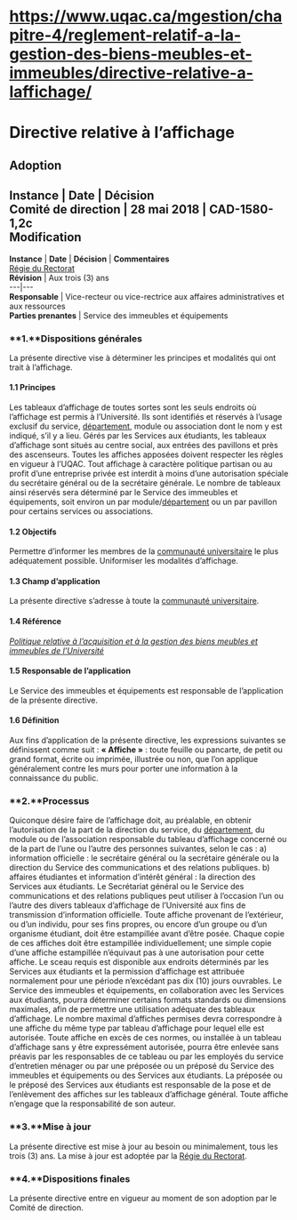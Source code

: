 # https://www.uqac.ca/mgestion/chapitre-4/reglement-relatif-a-la-gestion-des-biens-meubles-et-immeubles/directive-relative-a-laffichage/

# Directive relative à l’affichage
**Adoption**  
---  
**Instance** | **Date** | **Décision**  
Comité de direction | 28 mai 2018 | CAD-1580-1,2c  
**Modification**  
---  
**Instance** | **Date** | **Décision** | **Commentaires**  
[Régie du Rectorat](https://www.uqac.ca/mgestion/chapitre-4/reglement-relatif-a-la-gestion-des-biens-meubles-et-immeubles/directive-relative-a-laffichage/<https:/www.uqac.ca/mgestion/lexique/comite-de-gouvernance/>)  
**Révision** | Aux trois (3) ans  
---|---  
**Responsable** | Vice-recteur ou vice-rectrice aux affaires administratives et aux ressources  
**Parties prenantes** | Service des immeubles et équipements  
### **1.****Dispositions générales**
La présente directive vise à déterminer les principes et modalités qui ont trait à l’affichage.
#### **1.1 Principes**
Les tableaux d’affichage de toutes sortes sont les seuls endroits où l’affichage est permis à l’Université. Ils sont identifiés et réservés à l’usage exclusif du service, [département](https://www.uqac.ca/mgestion/chapitre-4/reglement-relatif-a-la-gestion-des-biens-meubles-et-immeubles/directive-relative-a-laffichage/<https:/www.uqac.ca/mgestion/lexique/departement/>), module ou association dont le nom y est indiqué, s’il y a lieu.
Gérés par les Services aux étudiants, les tableaux d’affichage sont situés au centre social, aux entrées des pavillons et près des ascenseurs. Toutes les affiches apposées doivent respecter les règles en vigueur à l’UQAC. Tout affichage à caractère politique partisan ou au profit d’une entreprise privée est interdit à moins d’une autorisation spéciale du secrétaire général ou de la secrétaire générale.
Le nombre de tableaux ainsi réservés sera déterminé par le Service des immeubles et équipements, soit environ un par module/[département](https://www.uqac.ca/mgestion/chapitre-4/reglement-relatif-a-la-gestion-des-biens-meubles-et-immeubles/directive-relative-a-laffichage/<https:/www.uqac.ca/mgestion/lexique/departement/>) ou un par pavillon pour certains services ou associations.
#### **1.2 Objectifs**
Permettre d’informer les membres de la [communauté universitaire](https://www.uqac.ca/mgestion/chapitre-4/reglement-relatif-a-la-gestion-des-biens-meubles-et-immeubles/directive-relative-a-laffichage/<https:/www.uqac.ca/mgestion/lexique/communaute-universitaire/>) le plus adéquatement possible.
Uniformiser les modalités d’affichage.
#### **1.3 Champ d’application**
La présente directive s’adresse à toute la [communauté universitaire](https://www.uqac.ca/mgestion/chapitre-4/reglement-relatif-a-la-gestion-des-biens-meubles-et-immeubles/directive-relative-a-laffichage/<https:/www.uqac.ca/mgestion/lexique/communaute-universitaire/>).
#### **1.4 Référence**
[_Politique relative à l’acquisition et à la gestion des biens meubles et immeubles de l’Université_](https://www.uqac.ca/mgestion/chapitre-4/reglement-relatif-a-la-gestion-des-biens-meubles-et-immeubles/directive-relative-a-laffichage/<https:/www.uqac.ca/mgestion/chapitre-4/reglement-relatif-a-la-gestion-des-biens-meubles-et-immeubles/politique-relative-a-lacquisition-et-a-la-gestion-des-biens-meubles-et-immeubles-de-luniversite/>)
#### **1.5 Responsable de l’application**
Le Service des immeubles et équipements est responsable de l’application de la présente directive.
#### **1.6 Définition**
Aux fins d’application de la présente directive, les expressions suivantes se définissent comme suit :
**« Affiche »** : toute feuille ou pancarte, de petit ou grand format, écrite ou imprimée, illustrée ou non, que l’on applique généralement contre les murs pour porter une information à la connaissance du public.
### **2.****Processus**
Quiconque désire faire de l’affichage doit, au préalable, en obtenir l’autorisation de la part de la direction du service, du [département](https://www.uqac.ca/mgestion/chapitre-4/reglement-relatif-a-la-gestion-des-biens-meubles-et-immeubles/directive-relative-a-laffichage/<https:/www.uqac.ca/mgestion/lexique/departement/>), du module ou de l’association responsable du tableau d’affichage concerné ou de la part de l’une ou l’autre des personnes suivantes, selon le cas :
a) information officielle : le secrétaire général ou la secrétaire générale ou la direction du Service des communications et des relations publiques.
b) affaires étudiantes et information d’intérêt général : la direction des Services aux étudiants.
Le Secrétariat général ou le Service des communications et des relations publiques peut utiliser à l’occasion l’un ou l’autre des divers tableaux d’affichage de l’Université aux fins de transmission d’information officielle.
Toute affiche provenant de l’extérieur, ou d’un individu, pour ses fins propres, ou encore d’un groupe ou d’un organisme étudiant, doit être estampillée avant d’être posée. Chaque copie de ces affiches doit être estampillée individuellement; une simple copie d’une affiche estampillée n’équivaut pas à une autorisation pour cette affiche. Le sceau requis est disponible aux endroits déterminés par les Services aux étudiants et la permission d’affichage est attribuée normalement pour une période n’excédant pas dix (10) jours ouvrables.
Le Service des immeubles et équipements, en collaboration avec les Services aux étudiants, pourra déterminer certains formats standards ou dimensions maximales, afin de permettre une utilisation adéquate des tableaux d’affichage.
Le nombre maximal d’affiches permises devra correspondre à une affiche du même type par tableau d’affichage pour lequel elle est autorisée.
Toute affiche en excès de ces normes, ou installée à un tableau d’affichage sans y être expressément autorisée, pourra être enlevée sans préavis par les responsables de ce tableau ou par les employés du service d’entretien ménager ou par une préposée ou un préposé du Service des immeubles et équipements ou des Services aux étudiants. La préposée ou le préposé des Services aux étudiants est responsable de la pose et de l’enlèvement des affiches sur les tableaux d’affichage général.
Toute affiche n’engage que la responsabilité de son auteur.
### **3.****Mise à jour**
La présente directive est mise à jour au besoin ou minimalement, tous les trois (3) ans. La mise à jour est adoptée par la [Régie du Rectorat](https://www.uqac.ca/mgestion/chapitre-4/reglement-relatif-a-la-gestion-des-biens-meubles-et-immeubles/directive-relative-a-laffichage/<https:/www.uqac.ca/mgestion/lexique/comite-de-gouvernance/>).
### **4.****Dispositions finales**
La présente directive entre en vigueur au moment de son adoption par le Comité de direction.
